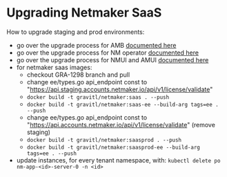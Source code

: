 # Upgrading Netmaker SaaS

How to upgrade staging and prod environments:

- go over the upgrade process for AMB [documented here](https://github.com/gravitl/account-management-backend/blob/main/README.md)
- go over the upgrade process for NM operator [documented here](https://github.com/gravitl/netmaker-operator/blob/main/README.md)
- go over the upgrade process for NMUI and AMUI [documented here](https://github.com/gravitl/saas/blob/master/README.md)
- for netmaker saas images:
  - checkout GRA-1298 branch and pull
  - change ee/types.go api_endpoint const to "https://api.staging.accounts.netmaker.io/api/v1/license/validate"
  - `docker build -t gravitl/netmaker:saas . --push`
  - `docker build -t gravitl/netmaker:saas-ee --build-arg tags=ee . --push`
  - change ee/types.go api_endpoint const to "https://api.accounts.netmaker.io/api/v1/license/validate" (remove staging)
  - `docker build -t gravitl/netmaker:saasprod . --push`
  - `docker build -t gravitl/netmaker:saasprod-ee --build-arg tags=ee . --push`
- update instances, for every tenant namespace, with: `kubectl delete po nm-app-<id>-server-0 -n <id>`



